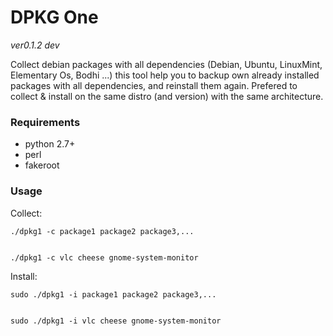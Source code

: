 # DPKG One

*ver0.1.2 dev*

Collect debian packages with all dependencies (Debian, Ubuntu, LinuxMint, Elementary Os, Bodhi ...)
this tool help you to backup own already installed packages with all dependencies, 
and reinstall them again.
Prefered to collect & install on the same distro (and version) with the same architecture.


### Requirements

- python 2.7+
- perl
- fakeroot



### Usage

Collect:

	./dpkg1 -c package1 package2 package3,...
	

	./dpkg1 -c vlc cheese gnome-system-monitor


Install:
	
	sudo ./dpkg1 -i package1 package2 package3,...


	sudo ./dpkg1 -i vlc cheese gnome-system-monitor

